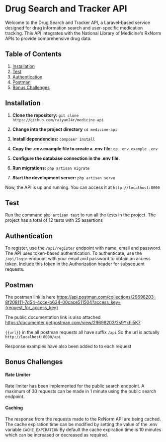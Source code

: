 
# Drug Search and Tracker API

Welcome to the Drug Search and Tracker API, a Laravel-based service designed for drug information search and user-specific medication tracking. This API integrates with the National Library of Medicine's RxNorm APIs to provide comprehensive drug data.

## Table of Contents

1. [Installation](#installation)
2. [Test](#test)
3. [Authentication](#authentication)
4. [Postman](#postman)
5. [Bonus Challenges](#bonus-challenges)

## Installation

1. **Clone the repository:**
   ``` git clone https://github.com/raiyan24r/medicine-api ```

2. **Change into the project directory**
   ``` cd medicine-api ```

3. **Install dependencies:**
   ``` composer install ```

4. **Copy the .env.example file to create a .env file:**
   ``` cp .env.example .env ```

5. **Configure the database connection in the .env file.**

6. **Run migrations:**
   ``` php artisan migrate ```

7. **Start the development server:**
   ``` php artisan serve ```

Now, the API is up and running. You can access it at `http://localhost:8000`
## Test

Run the command ``` php artisan test ``` to run all the tests in the project.
The project has a total of 12 tests with 25 assertions

## Authentication

To register, use the `/api/register` endpoint with name, email and password.
The API uses token-based authentication. To authenticate, use the `/api/login` endpoint with your email and password to obtain an access token. Include this token in the Authorization header for subsequent requests.

## Postman

The postman link is here https://api.postman.com/collections/29698203-8f208111-7d54-4cce-b634-00cace511504?access_key={request_for_access_key}

The public documentation link is also attached
https://documenter.getpostman.com/view/29698203/2s9Ykhi5K7

``{{url}}`` in the all postman requests all have suffix `/api` So the url is actually `http://localhost:8000/api`

Response examples have also been added to to each request

## Bonus Challenges

#### Rate Limiter
Rate limiter has been implemented for the public search endpoint. A maximum of 30 requests can be made in 1 minute using the public search endpoint.

#### Caching
The response from the requests made to the RxNorm API are being cached. The cache expiration time can be modified by setting the value of the .env variable `CACHE_EXPIRATION`
By default the cache expiration time is 10 minutes which can be increased or decreased as required.




